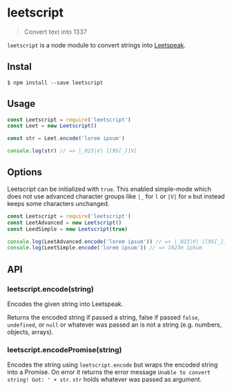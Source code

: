# leetscript
> Convert text into 1337

`leetscript` is a node module to convert strings into [Leetspeak](https://en.wikipedia.org/wiki/Leet).

## Instal

```
$ npm install --save leetscript
```

## Usage

```js
const Leetscript = require('leetscript')
const Leet = new Leetscript()

const str = Leet.encode('lorem ipsum')

console.log(str) // => |_023|V| ][95[_]]V[
```

## Options

Leetscript can be initialized with `true`. This enabled simple-mode which does not use advanced character groups like `|_` for `l` or `|V|` for `m` but instead keeps some characters unchanged.

```js
const Leetscript = require('leetscript')
const LeetAdvanced = new Leetscript()
const LeedSimple = new Leetscript(true)

console.log(LeetAdvanced.encode('lorem ipsum')) // => |_023|V| ][95[_]]V[
console.log(LeetSimple.encode('lorem ipsum')) // => 1023m 1p5um
```

## API

### leetscript.encode(string)

Encodes the given string into Leetspeak.

Returns the encoded string if passed a string, false if passed `false`, `undefined`, or `null` or whatever was passed an is not a string (e.g. numbers, objects, arrays).

### leetscript.encodePromise(string)

Encodes the string using `leetscript.encode` but wraps the encoded string into a Promise. On error it returns the error message `Unable to convert string! Got: ' + str`. `str` holds whatever was passed as argument.
